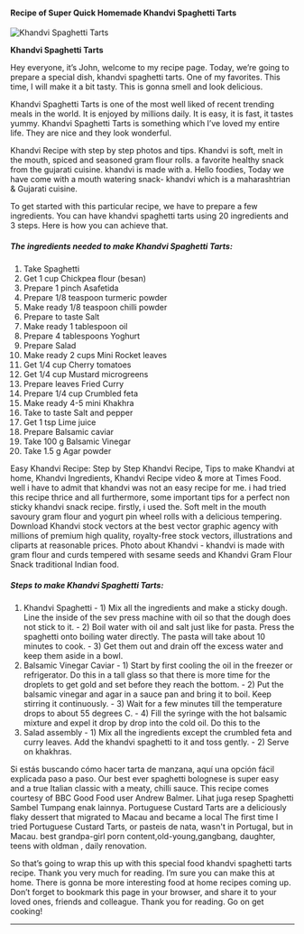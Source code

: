             

#### Recipe of Super Quick Homemade Khandvi Spaghetti Tarts

![Khandvi Spaghetti Tarts](https://img-global.cpcdn.com/recipes/58c03cf70851d4af/751x532cq70/khandvi-spaghetti-tarts-recipe-main-photo.jpg)

**Khandvi Spaghetti Tarts**

Hey everyone, it’s John, welcome to my recipe page. Today, we’re going to prepare a special dish, khandvi spaghetti tarts. One of my favorites. This time, I will make it a bit tasty. This is gonna smell and look delicious.

Khandvi Spaghetti Tarts is one of the most well liked of recent trending meals in the world. It is enjoyed by millions daily. It is easy, it is fast, it tastes yummy. Khandvi Spaghetti Tarts is something which I’ve loved my entire life. They are nice and they look wonderful.

Khandvi Recipe with step by step photos and tips. Khandvi is soft, melt in the mouth, spiced and seasoned gram flour rolls. a favorite healthy snack from the gujarati cuisine. khandvi is made with a. Hello foodies, Today we have come with a mouth watering snack- khandvi which is a maharashtrian & Gujarati cuisine.

To get started with this particular recipe, we have to prepare a few ingredients. You can have khandvi spaghetti tarts using 20 ingredients and 3 steps. Here is how you can achieve that.

##### The ingredients needed to make Khandvi Spaghetti Tarts:

1.  Take Spaghetti
2.  Get 1 cup Chickpea flour (besan)
3.  Prepare 1 pinch Asafetida
4.  Prepare 1/8 teaspoon turmeric powder
5.  Make ready 1/8 teaspoon chilli powder
6.  Prepare to taste Salt
7.  Make ready 1 tablespoon oil
8.  Prepare 4 tablespoons Yoghurt
9.  Prepare Salad
10.  Make ready 2 cups Mini Rocket leaves
11.  Get 1/4 cup Cherry tomatoes
12.  Get 1/4 cup Mustard microgreens
13.  Prepare leaves Fried Curry
14.  Prepare 1/4 cup Crumbled feta
15.  Make ready 4-5 mini Khakhra
16.  Take to taste Salt and pepper
17.  Get 1 tsp Lime juice
18.  Prepare Balsamic caviar
19.  Take 100 g Balsamic Vinegar
20.  Take 1.5 g Agar powder

Easy Khandvi Recipe: Step by Step Khandvi Recipe, Tips to make Khandvi at home, Khandvi Ingredients, Khandvi Recipe video & more at Times Food. well i have to admit that khandvi was not an easy recipe for me. i had tried this recipe thrice and all furthermore, some important tips for a perfect non sticky khandvi snack recipe. firstly, i used the. Soft melt in the mouth savoury gram flour and yogurt pin wheel rolls with a delicious tempering. Download Khandvi stock vectors at the best vector graphic agency with millions of premium high quality, royalty-free stock vectors, illustrations and cliparts at reasonable prices. Photo about Khandvi - khandvi is made with gram flour and curds tempered with sesame seeds and Khandvi Gram Flour Snack traditional Indian food.

##### Steps to make Khandvi Spaghetti Tarts:

1.  Khandvi Spaghetti - 1) Mix all the ingredients and make a sticky dough. Line the inside of the sev press machine with oil so that the dough does not stick to it. - 2) Boil water with oil and salt just like for pasta. Press the spaghetti onto boiling water directly. The pasta will take about 10 minutes to cook. - 3) Get them out and drain off the excess water and keep them aside in a bowl.
2.  Balsamic Vinegar Caviar - 1) Start by first cooling the oil in the freezer or refrigerator. Do this in a tall glass so that there is more time for the droplets to get gold and set before they reach the bottom. - 2) Put the balsamic vinegar and agar in a sauce pan and bring it to boil. Keep stirring it continuously. - 3) Wait for a few minutes till the temperature drops to about 55 degrees C. - 4) Fill the syringe with the hot balsamic mixture and expel it drop by drop into the cold oil. Do this to the
3.  Salad assembly - 1) Mix all the ingredients except the crumbled feta and curry leaves. Add the khandvi spaghetti to it and toss gently. - 2) Serve on khakhras.

Si estás buscando cómo hacer tarta de manzana, aquí una opción fácil explicada paso a paso. Our best ever spaghetti bolognese is super easy and a true Italian classic with a meaty, chilli sauce. This recipe comes courtesy of BBC Good Food user Andrew Balmer. Lihat juga resep Spaghetti Sambel Tumpang enak lainnya. Portuguese Custard Tarts are a deliciously flaky dessert that migrated to Macau and became a local The first time I tried Portuguese Custard Tarts, or pasteis de nata, wasn't in Portugal, but in Macau. best grandpa-girl porn content,old-young,gangbang, daughter, teens with oldman , daily renovation.

So that’s going to wrap this up with this special food khandvi spaghetti tarts recipe. Thank you very much for reading. I’m sure you can make this at home. There is gonna be more interesting food at home recipes coming up. Don’t forget to bookmark this page in your browser, and share it to your loved ones, friends and colleague. Thank you for reading. Go on get cooking!

* * *